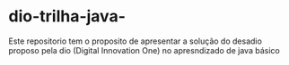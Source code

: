 # dio-trilha-java-
Este repositorio tem o proposito de apresentar a solução do desadio proposo pela dio (Digital Innovation One) no apresndizado de java 
básico
